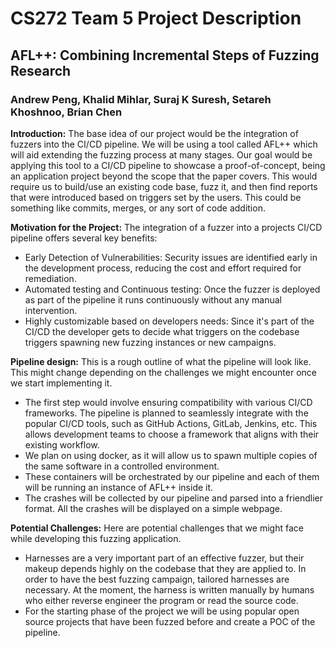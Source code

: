 # CS272 Team 5 Project Description
## AFL++: Combining Incremental Steps of Fuzzing Research
### Andrew Peng, Khalid Mihlar, Suraj K Suresh, Setareh Khoshnoo, Brian Chen

**Introduction:** The base idea of our project would be the integration of fuzzers into the CI/CD pipeline. We will be using a tool called AFL++ which will aid extending the fuzzing process at many stages. Our goal would be applying this tool to a CI/CD pipeline to showcase a proof-of-concept, being an application project beyond the scope that the paper covers. This would require us to build/use an existing code base, fuzz it, and then find reports that were introduced based on triggers set by the users. This could be something like commits, merges, or any sort of code addition. 

**Motivation for the Project:** The integration of a fuzzer into a projects CI/CD pipeline offers several key benefits:
+ Early Detection of Vulnerabilities: Security issues are identified early in the development process, reducing the cost and effort required for remediation.
+ Automated testing and Continuous testing: Once the fuzzer is deployed as part of the pipeline it runs continuously without any manual intervention.
+ Highly customizable based on developers needs: Since it's part of the CI/CD the developer gets to decide what triggers on the codebase triggers spawning new fuzzing instances or new campaigns.

**Pipeline design:** This is a rough outline of what the pipeline will look like. This might change depending on the challenges we might encounter once we start implementing it.
+ The first step would involve ensuring compatibility with various CI/CD frameworks. The pipeline is planned to seamlessly integrate with the popular CI/CD tools, such as GitHub Actions, GitLab, Jenkins, etc. This allows development teams to choose a framework that aligns with their existing workflow.
+ We plan on using docker, as it will allow us to spawn multiple copies of the same software in a controlled environment.
+ These containers will be orchestrated by our pipeline and each of them will be running an instance of AFL++ inside it.
+ The crashes will be collected by our pipeline and parsed into a friendlier format. All the crashes will be displayed on a simple webpage.

**Potential Challenges:** Here are potential challenges that we might face while developing this fuzzing application.
+ Harnesses are a very important part of an effective fuzzer, but their makeup depends highly on the codebase that they are applied to. In order to have the best fuzzing campaign, tailored harnesses are necessary. At the moment, the harness is written manually by humans who either reverse engineer the program or read the source code.
+ For the starting phase of the project we will be using popular open source projects that have been fuzzed before and create a POC of the pipeline.



